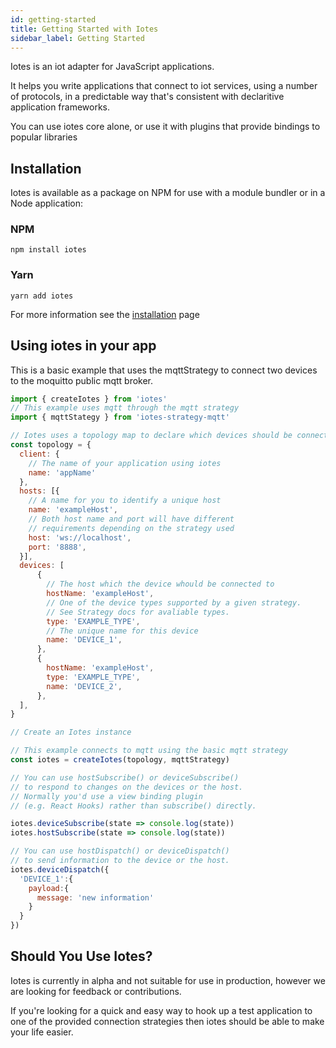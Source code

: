 ```yaml
---
id: getting-started
title: Getting Started with Iotes
sidebar_label: Getting Started
---
```


Iotes is an iot adapter for JavaScript applications.

It helps you write applications that connect to iot services, using a number of protocols, in a predictable way that's consistent with declaritive application frameworks.

You can use iotes core alone, or use it with plugins that provide bindings to popular libraries 

## Installation

Iotes is available as a package on NPM for use with a module bundler or in a Node application:

### NPM

```
npm install iotes
```

### Yarn

```
yarn add iotes
```

For more information see the [installation](./installation) page

## Using iotes in your app

This is a basic example that uses the mqttStrategy to connect two devices to the moquitto public mqtt broker.

```javascript
import { createIotes } from 'iotes'
// This example uses mqtt through the mqtt strategy
import { mqttStategy } from 'iotes-strategy-mqtt' 

// Iotes uses a topology map to declare which devices should be connected
const topology = {
  client: { 
    // The name of your application using iotes
    name: 'appName' 
  }, 
  hosts: [{
    // A name for you to identify a unique host
    name: 'exampleHost', 
    // Both host name and port will have different 
    // requirements depending on the strategy used
    host: 'ws://localhost', 
    port: '8888', 
  }], 
  devices: [
      {
        // The host which the device whould be connected to
        hostName: 'exampleHost',
        // One of the device types supported by a given strategy. 
        // See Strategy docs for avaliable types.
        type: 'EXAMPLE_TYPE', 
        // The unique name for this device
        name: 'DEVICE_1', 
      },
      {
        hostName: 'exampleHost',
        type: 'EXAMPLE_TYPE',
        name: 'DEVICE_2', 
      },
  ],
}

// Create an Iotes instance 

// This example connects to mqtt using the basic mqtt strategy
const iotes = createIotes(topology, mqttStrategy) 

// You can use hostSubscribe() or deviceSubscribe() 
// to respond to changes on the devices or the host.
// Normally you'd use a view binding plugin 
// (e.g. React Hooks) rather than subscribe() directly.

iotes.deviceSubscribe(state => console.log(state))
iotes.hostSubscribe(state => console.log(state))

// You can use hostDispatch() or deviceDispatch() 
// to send information to the device or the host.
iotes.deviceDispatch({
  'DEVICE_1':{  
    payload:{
      message: 'new information'
    }
  }
})

```

## Should You Use Iotes?

Iotes is currently in alpha and not suitable for use in production, however we are looking for feedback or contributions.

If you're looking for a quick and easy way to hook up a test application to one of the provided connection strategies then iotes should be able to make your life easier.
